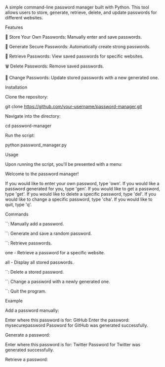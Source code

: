 A simple command-line password manager built with Python. This tool allows users to store, generate, retrieve, delete, and update passwords for different websites.

Features

🔐 Store Your Own Passwords: Manually enter and save passwords.

🔑 Generate Secure Passwords: Automatically create strong passwords.

📜 Retrieve Passwords: View saved passwords for specific websites.

🗑 Delete Passwords: Remove saved passwords.

🔄 Change Passwords: Update stored passwords with a new generated one.

Installation

Clone the repository:

git clone https://github.com/your-username/password-manager.git

Navigate into the directory:

cd password-manager

Run the script:

python password_manager.py

Usage

Upon running the script, you'll be presented with a menu:

Welcome to the password manager!

If you would like to enter your own password, type 'own'.
If you would like a password generated for you, type 'gen'.
If you would like to get a password, type 'get'.
If you would like to delete a specific password, type 'del'.
If you would like to change a specific password, type 'cha'.
If you would like to quit, type 'q'.

Commands

``: Manually add a password.

``: Generate and save a random password.

``: Retrieve passwords.

one - Retrieve a password for a specific website.

all - Display all stored passwords.

``: Delete a stored password.

``: Change a password with a newly generated one.

``: Quit the program.

Example

Add a password manually:

Enter where this password is for: GitHub
Enter the password: mysecurepassword
Password for GitHub was generated successfully.

Generate a password:

Enter where this password is for: Twitter
Password for Twitter was generated successfully.

Retrieve a password:
